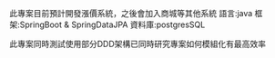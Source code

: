 此專案目前預計開發漲價系統，之後會加入商城等其他系統
語言:java
框架:SpringBoot & SpringDataJPA
資料庫:postgresSQL

此專案同時測試使用部分DDD架構已同時研究專案如何模組化有最高效率